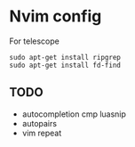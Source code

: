 # Nvim config

For telescope

```
sudo apt-get install ripgrep
sudo apt-get install fd-find
```

## TODO

* autocompletion cmp luasnip
* autopairs
* vim repeat
